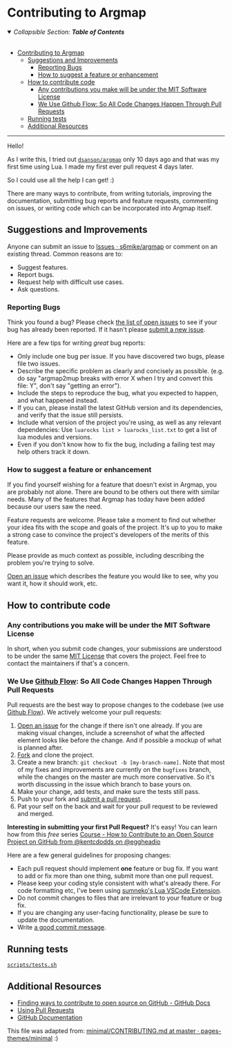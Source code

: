 # Contributing to Argmap

<details open>
<summary>
<em>Collapsible Section: <strong>Table of Contents</strong></em>
</summary>
<br />
<!-- TOC -->

- [Contributing to Argmap](#contributing-to-argmap)
  - [Suggestions and Improvements](#suggestions-and-improvements)
    - [Reporting Bugs](#reporting-bugs)
    - [How to suggest a feature or enhancement](#how-to-suggest-a-feature-or-enhancement)
  - [How to contribute code](#how-to-contribute-code)
    - [Any contributions you make will be under the MIT Software License](#any-contributions-you-make-will-be-under-the-mit-software-license)
    - [We Use Github Flow: So All Code Changes Happen Through Pull Requests](#we-use-github-flow-so-all-code-changes-happen-through-pull-requests)
  - [Running tests](#running-tests)
  - [Additional Resources](#additional-resources)

<!-- /TOC -->
-----------
</details>

Hello!

As I write this, I tried out [`dsanson/argmap`](https://github.com/dsanson/argmap) only 10 days ago and that was my first time using Lua. I made my first ever pull request 4 days later.

So I could use all the help I can get! :)

There are many ways to contribute, from writing tutorials, improving the documentation, submitting bug reports and feature requests, commenting on issues, or writing code which can be incorporated into Argmap itself.

## Suggestions and Improvements

Anyone can submit an issue to [Issues · s6mike/argmap](https://github.com/s6mike/argmap/issues) or comment on an existing thread. Common reasons are to:

- Suggest features.
- Report bugs.
- Request help with difficult use cases.
- Ask questions.

### Reporting Bugs

Think you found a bug? Please check [the list of open issues](https://github.com/s6mike/argmap/issues) to see if your bug has already been reported. If it hasn't please [submit a new issue](https://github.com/s6mike/argmap/issues/new).

Here are a few tips for writing *great* bug reports:

- Only include one bug per issue. If you have discovered two bugs, please file two issues.
- Describe the specific problem as clearly and concisely as possible. (e.g. do say "argmap2mup breaks with error X when I try and convert this file: Y", don't say "getting an error").
- Include the steps to reproduce the bug, what you expected to happen, and what happened instead.
- If you can, please install the latest GitHub version and its dependencies, and verify that the issue still persists.
- Include what version of the project you're using, as well as any relevant dependencies: Use `luarocks list > luarocks_list.txt` to get a list of lua modules and versions.
- Even if you don't know how to fix the bug, including a failing test may help others track it down.

### How to suggest a feature or enhancement

If you find yourself wishing for a feature that doesn't exist in Argmap, you are probably not alone. There are bound to be others out there with similar needs. Many of the features that Argmap has today have been added because our users saw the need.

Feature requests are welcome. Please take a moment to find out whether your idea fits with the scope and goals of the project. It's up to you to make a strong case to convince the project's developers of the merits of this feature.

Please provide as much context as possible, including describing the problem you're trying to solve.

[Open an issue](https://github.com/s6mike/argmap/issues/new) which describes the feature you would like to see, why you want it, how it should work, etc.

## How to contribute code

### Any contributions you make will be under the MIT Software License

In short, when you submit code changes, your submissions are understood to be under the same [MIT License](LICENSE) that covers the project. Feel free to contact the maintainers if that's a concern.

### We Use [Github Flow](https://guides.github.com/introduction/flow/index.html): So All Code Changes Happen Through Pull Requests

Pull requests are the best way to propose changes to the codebase (we use [Github Flow](https://guides.github.com/introduction/flow/index.html)). We actively welcome your pull requests:

1. [Open an issue](https://github.com/s6mike/argmap/issues/new) for the change if there isn't one already. If you are making visual changes, include a screenshot of what the affected element looks like before the change. And if possible a mockup of what is planned after.
2. [Fork](https://github.com/s6mike/argmap/fork) and clone the project.
3. Create a new branch: `git checkout -b [my-branch-name]`. Note that most of my fixes and improvements are currently on the `bugfixes` branch, while the changes on the master are much more conservative. So it's worth discussing in the issue which branch to base yours on.
4. Make your change, add tests, and make sure the tests still pass.
5. Push to your fork and [submit a pull request](https://github.com/s6mike/argmap/pulls).
6. Pat your self on the back and wait for your pull request to be reviewed and merged.

**Interesting in submitting your first Pull Request?** It's easy! You can learn how from this *free* series [Course - How to Contribute to an Open Source Project on GitHub from @kentcdodds on @eggheadio](https://app.egghead.io/playlists/how-to-contribute-to-an-open-source-project-on-github)

Here are a few general guidelines for proposing changes:

- Each pull request should implement **one** feature or bug fix. If you want to add or fix more than one thing, submit more than one pull request.
- Please keep your coding style consistent with what's already there. For code formatting etc, I've been using [sumneko's Lua VSCode Extension](https://marketplace.visualstudio.com/items?itemName=sumneko.lua).
- Do not commit changes to files that are irrelevant to your feature or bug fix.
- If you are changing any user-facing functionality, please be sure to update the documentation.
- Write [a good commit message](http://tbaggery.com/2008/04/19/a-note-about-git-commit-messages.html).

## Running tests

[`scripts/tests.sh`](scripts/tests.sh)

## Additional Resources

- [Finding ways to contribute to open source on GitHub - GitHub Docs](https://docs.github.com/en/get-started/exploring-projects-on-github/finding-ways-to-contribute-to-open-source-on-github)
- [Using Pull Requests](https://help.github.com/articles/using-pull-requests/)
- [GitHub Documentation](https://docs.github.com/en)

This file was adapted from: [minimal/CONTRIBUTING.md at master · pages-themes/minimal](https://github.com/pages-themes/minimal/blob/master/docs/CONTRIBUTING.md) :)

